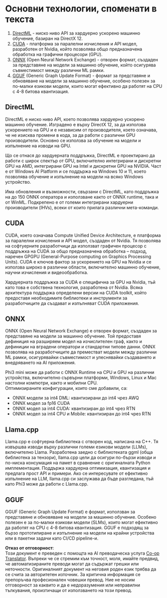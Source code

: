 <!--
CO_OP_TRANSLATOR_METADATA:
{
  "original_hash": "9841486ba4cf2590fabe609b925b00eb",
  "translation_date": "2025-07-16T18:48:07+00:00",
  "source_file": "md/01.Introduction/01/01.Understandingtech.md",
  "language_code": "bg"
}
-->
# Основни технологии, споменати в текста

1. [DirectML](https://learn.microsoft.com/windows/ai/directml/dml?WT.mc_id=aiml-138114-kinfeylo) - ниско ниво API за хардуерно ускорено машинно обучение, базиран на DirectX 12.  
2. [CUDA](https://blogs.nvidia.com/blog/what-is-cuda-2/) - платформа за паралелни изчисления и API модел, разработен от Nvidia, който позволява общо предназначена обработка на графични процесори (GPU).  
3. [ONNX](https://onnx.ai/) (Open Neural Network Exchange) - отворен формат, създаден за представяне на модели за машинно обучение, който осигурява съвместимост между различни ML рамки.  
4. [GGUF](https://github.com/ggerganov/ggml/blob/master/docs/gguf.md) (Generic Graph Update Format) - формат за представяне и обновяване на модели за машинно обучение, особено полезен за по-малки езикови модели, които могат ефективно да работят на CPU с 4-8 битова квантизация.

## DirectML

DirectML е ниско ниво API, което позволява хардуерно ускорено машинно обучение. Изградено е върху DirectX 12, за да използва ускорението на GPU и е независим от производителя, което означава, че не изисква промени в кода, за да работи с различни GPU производители. Основно се използва за обучение на модели и изпълнение на изводи на GPU.

Що се отнася до хардуерната поддръжка, DirectML е проектирано да работи с широк спектър от GPU, включително интегрирани и дискретни GPU на AMD, интегрирани GPU на Intel и дискретни GPU на NVIDIA. Част е от Windows AI Platform и се поддържа на Windows 10 и 11, което позволява обучение и изпълнение на модели на всяко Windows устройство.

Има обновления и възможности, свързани с DirectML, като поддръжка на до 150 ONNX оператора и използване както от ONNX runtime, така и от WinML. Подкрепено е от големи интегрирани хардуерни производители (IHVs), всеки от които прилага различни мета-команди.

## CUDA

CUDA, което означава Compute Unified Device Architecture, е платформа за паралелни изчисления и API модел, създаден от Nvidia. Тя позволява на софтуерните разработчици да използват графичен процесор с поддръжка на CUDA за общо предназначена обработка – подход, наречен GPGPU (General-Purpose computing on Graphics Processing Units). CUDA е ключов фактор за ускорението на GPU на Nvidia и се използва широко в различни области, включително машинно обучение, научни изчисления и видеообработка.

Хардуерната поддръжка за CUDA е специфична за GPU на Nvidia, тъй като това е собствена технология, разработена от Nvidia. Всяка архитектура поддържа определени версии на CUDA toolkit, който предоставя необходимите библиотеки и инструменти за разработчиците да създават и изпълняват CUDA приложения.

## ONNX

ONNX (Open Neural Network Exchange) е отворен формат, създаден за представяне на модели за машинно обучение. Той предоставя дефиниция на разширяем модел на изчислителен граф, както и дефиниции на вградени оператори и стандартни типове данни. ONNX позволява на разработчиците да преместват модели между различни ML рамки, осигурявайки съвместимост и улеснявайки създаването и внедряването на AI приложения.

Phi3 mini може да работи с ONNX Runtime на CPU и GPU на различни устройства, включително сървърни платформи, Windows, Linux и Mac настолни компютри, както и мобилни CPU.  
Оптимизираните конфигурации, които сме добавили, са:

- ONNX модели за int4 DML: квантизирани до int4 чрез AWQ  
- ONNX модел за fp16 CUDA  
- ONNX модел за int4 CUDA: квантизиран до int4 чрез RTN  
- ONNX модел за int4 CPU и Mobile: квантизиран до int4 чрез RTN

## Llama.cpp

Llama.cpp е софтуерна библиотека с отворен код, написана на C++. Тя извършва изводи върху различни големи езикови модели (LLMs), включително Llama. Разработена заедно с библиотеката ggml (обща библиотека за тензори), llama.cpp цели да осигури по-бързи изводи и по-ниска консумация на памет в сравнение с оригиналната Python имплементация. Поддържа хардуерна оптимизация, квантизация и предлага прост API и примери. Ако се интересувате от ефективно изпълнение на LLM, llama.cpp си заслужава да бъде разгледана, тъй като Phi3 може да работи с Llama.cpp.

## GGUF

GGUF (Generic Graph Update Format) е формат, използван за представяне и обновяване на модели за машинно обучение. Особено полезен е за по-малки езикови модели (SLMs), които могат ефективно да работят на CPU с 4-8 битова квантизация. GGUF е подходящ за бързо прототипиране и изпълнение на модели на крайни устройства или в пакетни задачи като CI/CD pipeline-и.

**Отказ от отговорност**:  
Този документ е преведен с помощта на AI преводаческа услуга [Co-op Translator](https://github.com/Azure/co-op-translator). Въпреки че се стремим към точност, моля, имайте предвид, че автоматизираните преводи могат да съдържат грешки или неточности. Оригиналният документ на неговия роден език трябва да се счита за авторитетен източник. За критична информация се препоръчва професионален човешки превод. Ние не носим отговорност за каквито и да е недоразумения или неправилни тълкувания, произтичащи от използването на този превод.